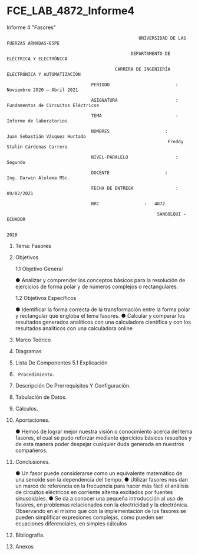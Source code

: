 # FCE_LAB_4872_Informe4
Informe 4 "Fasores"                                                     

                                                      UNIVERSIDAD DE LAS FUERZAS ARMADAS-ESPE

                                                   DEPARTAMENTO DE ELÉCTRICA Y ELECTRÓNICA

                                             CARRERA DE INGENIERÍA ELECTRÓNICA Y AUTOMATIZACIÓN

                                    PERIODO        	                :       Noviembre 2020 – Abril 2021

                                    ASIGNATURA     	                :       Fundamentos de Circuitos Eléctricos 

                                    TEMA	                        : 	Informe de laboratorios
 
                                    NOMBRES       	          	:        Juan Sebastián Vásquez Hurtado 
				                                                 Freddy Stalin Cárdenas Carrera 

                                    NIVEL-PARALELO                  :       Segundo

                                    DOCENTE       	 	        :       Ing. Darwin Alulema MSc.

                                    FECHA DE ENTREGA                :       09/02/2021

                                    NRC 				:	4872
 
                                                             SANGOLQUI - ECUADOR

                                                                       2020
								       
								       
1.	Tema: Fasores 

2.	Objetivos

	1.1 Objetivo General

	●	Analizar y comprender los conceptos básicos para la resolución de ejercicios de forma polar y de números complejos o rectangulares.
	
	1.2 Objetivos Específicos

	●	Identificar la forma correcta de la transformación entre la forma polar y rectangular que engloba el tema fasores.
	●	Calcular y comparar los resultados generados analíticos con una calculadora científica y con los resultados analíticos con una calculadora online

3.	Marco Teórico 



4.	Diagramas 
 
      

5.	Lista De Componentes 
  5.1 	Explicación
	 

6.      Procedimiento.
      
7. Descripción De Prerrequisitos Y Configuración.

8. Tabulación de Datos.

9. Cálculos.

10. Aportaciones. 

	●	Hemos de lograr mejor nuestra visión o conocimiento acerca del tema fasores, el cual se pudo reforzar mediante ejercicios básicos resueltos y de esta manera poder despejar cualquier duda generada en nuestros compañeros.

11. Conclusiones. 

	●	Un fasor puede considerarse como un equivalente matemático de una senoide son la dependencia del tiempo.
	●	Utilizar fasores nos dan un marco de referencia en la frecuencia para hacer más fácil el análisis de circuitos eléctricos en corriente alterna excitados por fuentes sinusoidales.
	●	Se da a conocer una pequeña introducción al uso de fasores, en problemas relacionados con la electricidad y la electrónica. Observando en el mismo que con la implementación de los fasores se pueden simplificar expresiones complejas, como pueden ser ecuaciones diferenciales, en simples cálculos

12. Bibliografía. 

13. Anexos


